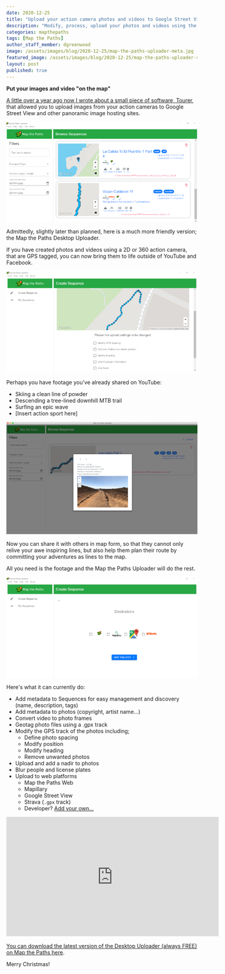 ```yaml
---
date: 2020-12-25
title: "Upload your action camera photos and videos to Google Street View, Mapillary, and more!"
description: "Modify, process, upload your photos and videos using the Map the Paths Desktop Uploader"
categories: mapthepaths
tags: [Map the Paths]
author_staff_member: dgreenwood
image: /assets/images/blog/2020-12-25/map-the-paths-uploader-meta.jpg
featured_image: /assets/images/blog/2020-12-25/map-the-paths-uploader-sm.jpg
layout: post
published: true
---
```


**Put your images and video "on the map"**

[A little over a year ago now I wrote about a small piece of software, Tourer](/blog/2019/diy-google-street-view-part-5-uploading-photos-using-your-computer), that allowed you to upload images from your action cameras to Google Street View and other panoramic image hosting sites.

<img class="img-fluid" src="/assets/images/blog/2020-12-25/map-the-paths-uploader-sm.jpg" alt="Map the Paths Desktop Uploader" title="Map the Paths Desktop Uploader" />

Admittedly, slightly later than planned, here is a much more friendly version; the Map the Paths Desktop Uploader.

If you have created photos and videos using a 2D or 360 action camera, that are GPS tagged, you can now bring them to life outside of YouTube and Facebook.

<img class="img-fluid" src="/assets/images/blog/2020-12-25/map-the-paths-uploader-modify.jpg" alt="Map the Paths Desktop Uploader" title="Map the Paths Desktop Uploader" />

Perhaps you have footage you've already shared on YouTube:

* Skiing a clean line of powder
* Descending a tree-lined downhill MTB trail
* Surfing an epic wave
* [Insert action sport here]

<img class="img-fluid" src="/assets/images/blog/2020-12-25/map-the-paths-uploader-viewer.jpg" alt="Map the Paths Desktop Uploader" title="Map the Paths Desktop Uploader" />

Now you can share it with others in map form, so that they cannot only relive your awe inspiring lines, but also help them plan their route by committing your adventures as lines to the map.

All you need is the footage and the Map the Paths Uploader will do the rest.

<img class="img-fluid" src="/assets/images/blog/2020-12-25/map-the-paths-uploader-integrations.jpg" alt="Map the Paths Desktop Uploader" title="Map the Paths Desktop Uploader" />

Here's what it can currently do:

* Add metadata to Sequences for easy management and discovery (name, description, tags)
* Add metadata to photos (copyright, artist name...)
* Convert video to photo frames
* Geotag photo files using a .gpx track
* Modify the GPS track of the photos including;
	- Define photo spacing
	- Modify position
	- Modify heading
	- Remove unwanted photos
* Upload and add a nadir to photos
* Blur people and license plates
* Upload to web platforms
	- Map the Paths Web
	- Mapillary
	- Google Street View
	- Strava (`.gpx` track)
	- Developer? [Add your own...](https://guides.trekview.org/mtp-desktop-uploader/developer-docs/integrations)

<iframe width="560" height="315" src="https://www.youtube.com/embed/LVdMTahhnBA" frameborder="0" allow="accelerometer; autoplay; clipboard-write; encrypted-media; gyroscope; picture-in-picture" allowfullscreen></iframe>

[You can download the latest version of the Desktop Uploader (always FREE) on Map the Paths here](https://www.mapthepaths.com/uploader).

Merry Christmas!